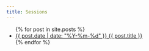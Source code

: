 ```yaml
---
title: Sessions
---
```

<ul>
  {% for post in site.posts %}
    <li>
      <a href="{{ post.url }}">{{ post.date | date: "%Y-%m-%d" }} {{ post.title }}</a>
    </li>
  {% endfor %}
</ul>
